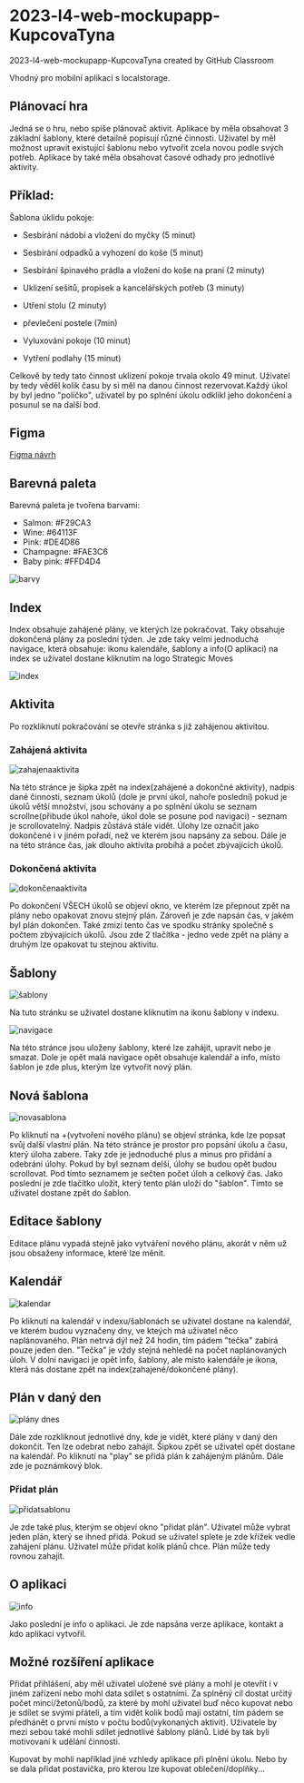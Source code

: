 # 2023-l4-web-mockupapp-KupcovaTyna
2023-l4-web-mockupapp-KupcovaTyna created by GitHub Classroom

Vhodný pro mobilní aplikaci s localstorage.

## Plánovací hra
Jedná se o hru, nebo spíše plánovač aktivit. 
Aplikace by měla obsahovat 3 základní šablony, které detailně popisují různé činnosti. Uživatel by měl možnost upravit existující šablonu nebo vytvořit zcela novou podle svých potřeb. Aplikace by také měla obsahovat časové odhady pro jednotlivé aktivity.

 ## Příklad: 

Šablona úklidu pokoje:

- Sesbírání nádobí a vložení do myčky (5 minut)

- Sesbírání odpadků a vyhození do koše (5 minut)

- Sesbírání špinavého prádla a vložení do koše na praní (2 minuty)

- Uklizení sešitů, propisek a kancelářských potřeb (3 minuty)

- Utření stolu (2 minuty)

- převlečení postele (7min)

- Vyluxování pokoje (10 minut)

- Vytření podlahy (15 minut)


Celkově by tedy tato činnost uklizení pokoje trvala okolo 49 minut. Uživatel by tedy věděl kolik času by si měl na danou činnost rezervovat.Každý úkol by byl jedno "políčko", uživatel by po splnění úkolu odklikl jeho dokončení a posunul se na další bod. 
## Figma
[Figma návrh](https://www.figma.com/file/W2Np4KOyqf4j4kt70Hruu4/Untitled?type=design&node-id=0-1&mode=design&t=c0ie72Tc084doyvz-0)

## Barevná paleta 
Barevná paleta je tvořena barvami: 
 - Salmon: #F29CA3
 - Wine: #64113F
 - Pink: #DE4D86
 - Champagne: #FAE3C6
 - Baby pink: #FFD4D4

![barvy](https://github.com/pslib-cz/2023-l4-web-mockupapp-KupcovaTyna/assets/107682347/fd0ceb1d-1de2-466b-8440-4eb1d2813c14)

## Index
Index obsahuje zahájené plány, ve kterých lze pokračovat. Taky obsahuje dokončená plány za poslední týden. Je zde taky velmi jednoduchá navigace, která obsahuje: ikonu kalendáře, šablony a info(O aplikaci) 
na index se uživatel dostane kliknutím na logo Strategic Moves

![index](https://github.com/pslib-cz/2023-l4-web-mockupapp-KupcovaTyna/assets/107682347/e4d25b18-ca37-449a-9522-993ba16873e2)

## Aktivita
Po rozkliknutí pokračování se otevře stránka s již zahájenou aktivitou. 

### Zahájená aktivita
![zahajenaaktivita](https://github.com/pslib-cz/2023-l4-web-mockupapp-KupcovaTyna/assets/107682347/ad95baa6-13ad-4412-9c96-e2d6a51762cd)

Na této stránce je šipka zpět na index(zahájené a dokončné aktivity), nadpis dané činnosti, seznam úkolů (dole je první úkol, nahoře poslední) pokud je úkolů větší množství, jsou schovány a po splnění úkolu se seznam scrollne(přibude úkol nahoře, úkol dole se posune pod navigaci) - seznam je scrollovatelný. Nadpis zůstává stále vidět. Úlohy lze označit jako dokončené i v jiném pořadí, než ve kterém jsou napsány za sebou. 
Dále je na této stránce čas, jak dlouho aktivita probíhá a počet zbývajících úkolů. 

### Dokončená aktivita
![dokončenaaktivita](https://github.com/pslib-cz/2023-l4-web-mockupapp-KupcovaTyna/assets/107682347/1f92c12c-a774-435a-960a-687e51c4f3db)

Po dokončení VŠECH úkolů se objeví okno, ve kterém lze přepnout zpět na plány nebo opakovat znovu stejný plán. Zároveň je zde napsán čas, v jakém byl plán dokončen. Také zmizí tento čas ve spodku stránky společně s počtem zbývajících úkolů. 
Jsou zde 2 tlačítka - jedno vede zpět na plány a druhým lze opakovat tu stejnou aktivitu.

## Šablony
![šablony](https://github.com/pslib-cz/2023-l4-web-mockupapp-KupcovaTyna/assets/107682347/6dd78361-c4c1-4e58-95a2-aeb6a9a11144)

Na tuto stránku se uživatel dostane kliknutím na ikonu šablony v indexu.

![navigace](https://github.com/pslib-cz/2023-l4-web-mockupapp-KupcovaTyna/assets/107682347/fabf1b01-e8e2-40fc-a0ae-a3dd13e68913)

Na této stránce jsou uloženy šablony, které lze zahájit, upravit nebo je smazat. 
Dole je opět malá navigace opět obsahuje kalendář a info, místo šablon je zde plus, kterým lze vytvořit nový plán. 


## Nová šablona
![novasablona](https://github.com/pslib-cz/2023-l4-web-mockupapp-KupcovaTyna/assets/107682347/c6ee0dbb-ecf5-4f6c-90a4-f749ff918d03)

Po kliknutí na +(vytvoření nového plánu) se objeví stránka, kde lze popsat svůj další vlastní plán. 
Na této stránce je prostor pro popsání úkolu a času, který úloha zabere. Taky zde je jednoduché plus a minus pro přidání a odebrání úlohy. Pokud by byl seznam delší, úlohy se budou opět budou scrollovat. Pod tímto seznamem je sečten počet úloh a celkový čas. Jako poslední je zde tlačítko uložit, který tento plán uloží do "šablon". Tímto se uživatel dostane zpět do šablon.

## Editace šablony
Editace plánu vypadá stejně jako vytváření nového plánu, akorát v něm už jsou obsaženy informace, které lze měnit.

## Kalendář
![kalendar](https://github.com/pslib-cz/2023-l4-web-mockupapp-KupcovaTyna/assets/107682347/3a7b3574-1927-4e01-9037-a33e31ae3827)

Po kliknutí na kalendář v indexu/šablonách se uživatel dostane na kalendář, ve kterém budou vyznačeny dny, ve kteých má uživatel něco naplánovaného. Plán netrvá dýl než 24 hodin, tím pádem "tečka" zabírá pouze jeden den. "Tečka" je vždy stejná nehledě na počet naplánovaných úloh. V dolní navigaci je opět info, šablony, ale místo kalendáře je ikona, která nás dostane zpět na index(zahajené/dokončené plány). 

## Plán v daný den
![plány dnes](https://github.com/pslib-cz/2023-l4-web-mockupapp-KupcovaTyna/assets/107682347/1fee439e-aeca-49ae-a370-d83c57feef0d)

Dále zde rozkliknout jednotlivé dny, kde je vidět, které plány v daný den dokončit. Ten lze odebrat nebo zahájit. Šipkou zpět se uživatel opět dostane na kalendář. Po kliknutí na "play" se přidá plán k zahájeným plánům. Dále zde je poznámkový blok. 

### Přidat plán
![přidatsablonu](https://github.com/pslib-cz/2023-l4-web-mockupapp-KupcovaTyna/assets/107682347/9e3689ad-3624-41d0-844e-39f2bd6692cb)

Je zde také plus, kterým se objeví okno "přidat plán". Uživatel může vybrat jeden plán, který se ihned přidá. Pokud se uživatel splete je zde křížek vedle zahájení plánu. Uživatel může přidat kolik plánů chce. 
Plán může tedy rovnou zahajit. 


## O aplikaci
![info](https://github.com/pslib-cz/2023-l4-web-mockupapp-KupcovaTyna/assets/107682347/aeae9e49-1662-431e-aae0-b755b7ee24db)

Jako poslední je info o aplikaci. Je zde napsána verze aplikace, kontakt a kdo aplikaci vytvořil. 

## Možné rozšíření aplikace
Přidat přihlášení, aby měl uživatel uložené své plány a mohl je otevřít i v jiném zařízení nebo mohl data sdílet s ostatními.
Za splněný cíl dostat určitý počet mincí/žetonů/bodů, za které by mohl uživatel buď něco kupovat nebo je sdílet se svými přáteli, a tím vidět kolik bodů mají ostatní, tím pádem se předhánět o první místo v počtu bodů(vykonaných aktivit). Uživatele by mezi sebou také mohli sdílet jednotlivé šablony plánů. Lidé by tak byli motivovaní k udělání činnosti. 

Kupovat by mohli například jiné vzhledy aplikace při plnění úkolu. Nebo by se dala přidat postavička, pro kterou lze kupovat oblečení/doplňky...

